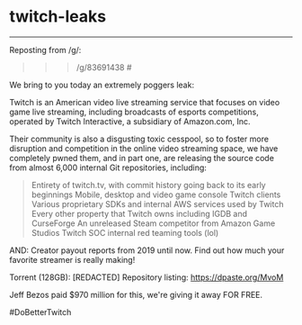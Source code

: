 # twitch-leaks

---

Reposting from /g/:
>>>/g/83691438 #

We bring to you today an extremely poggers leak:

Twitch is an American video live streaming service that focuses on video game live streaming, including broadcasts of esports competitions, operated by Twitch Interactive, a subsidiary of Amazon.com, Inc.

Their community is also a disgusting toxic cesspool, so to foster more disruption and competition in the online video streaming space, we have completely pwned them, and in part one, are releasing the source code from almost 6,000 internal Git repositories, including:

> Entirety of twitch.tv, with commit history going back to its early beginnings
> Mobile, desktop and video game console Twitch clients
> Various proprietary SDKs and internal AWS services used by Twitch
> Every other property that Twitch owns including IGDB and CurseForge
> An unreleased Steam competitor from Amazon Game Studios
> Twitch SOC internal red teaming tools (lol)

AND: Creator payout reports from 2019 until now. Find out how much your favorite streamer is really making!

Torrent (128GB): [REDACTED]
Repository listing: https://dpaste.org/MvoM

Jeff Bezos paid $970 million for this, we're giving it away FOR FREE.

#DoBetterTwitch

